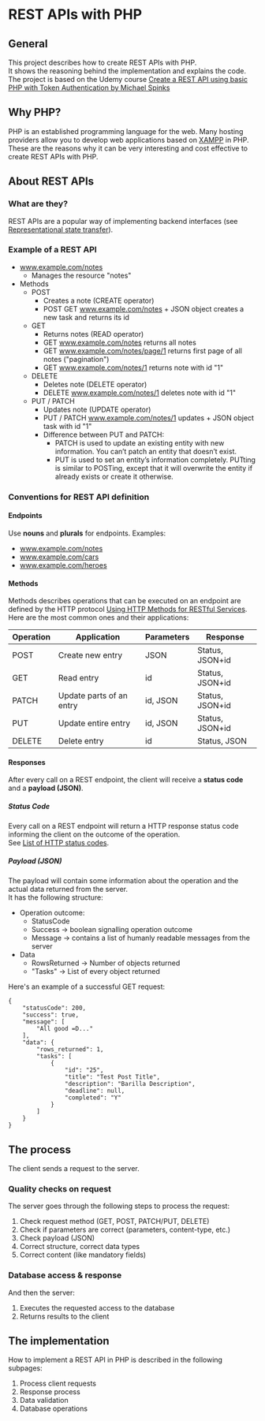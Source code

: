 # REST APIs with PHP
## General
This project describes how to create REST APIs with PHP.\
It shows the reasoning behind the implementation and explains the code.\
The project is based on the Udemy course [Create a REST API using basic PHP with Token Authentication by Michael Spinks](https://www.udemy.com/course/create-a-rest-api-using-basic-php-with-token-authentication/)

## Why PHP?
PHP is an established programming language for the web. Many hosting providers allow you to develop web applications based on [XAMPP](https://en.wikipedia.org/wiki/XAMPP) in PHP. These are the reasons why it can be very interesting and cost effective to create REST APIs with PHP.

## About REST APIs
### What are they?
REST APIs are a popular way of implementing backend interfaces (see [Representational state transfer](https://en.wikipedia.org/wiki/Representational_state_transfer)).

### Example of a REST API
* www.example.com/notes
  * Manages the resource "notes"
* Methods
  * POST
    * Creates a note (CREATE operator)
    * POST GET www.example.com/notes + JSON object creates a new task and returns its id
  * GET
    * Returns notes (READ operator)
    * GET www.example.com/notes returns all notes
    * GET www.example.com/notes/page/1 returns first page of all notes ("pagination")
    * GET www.example.com/notes/1 returns note with id "1"
  * DELETE
    * Deletes note (DELETE operator)
    * DELETE www.example.com/notes/1 deletes note with id "1"
  * PUT / PATCH
    * Updates note (UPDATE operator)
    * PUT / PATCH www.example.com/notes/1 updates + JSON object task with id "1"
    * Difference between PUT and PATCH:
      * PATCH is used to update an existing entity with new information. You can’t patch an entity that doesn’t exist.
      * PUT is used to set an entity’s information completely. PUTting is similar to POSTing, except that it will overwrite the entity if already exists or create it otherwise.

### Conventions for REST API definition
#### Endpoints
Use **nouns** and **plurals** for endpoints.
Examples:
* www.example.com/notes
* www.example.com/cars
* www.example.com/heroes

#### Methods
Methods describes operations that can be executed on an endpoint are defined by the HTTP protocol [Using HTTP Methods for RESTful Services](https://www.restapitutorial.com/lessons/httpmethods.html).
Here are the most common ones and their applications:

|Operation  |Application              |Parameters |Response         |
|---------- |-------------            |---------- |------           |
|POST       |Create new entry         |JSON       |Status, JSON+id  |
|GET        |Read entry               |id         |Status, JSON+id  |
|PATCH      |Update parts of an entry |id, JSON   |Status, JSON+id  |
|PUT        |Update entire entry      |id, JSON   |Status, JSON+id  |
|DELETE     |Delete entry             |id         |Status, JSON     |

#### Responses
After every call on a REST endpoint, the client will receive a **status code** and a **payload (JSON)**.

##### Status Code
Every call on a REST endpoint will return a HTTP response status code informing the client on the outcome of the operation.\
See [List of HTTP status codes](https://en.wikipedia.org/wiki/List_of_HTTP_status_codes).

##### Payload (JSON)
The payload will contain some information about the operation and the actual data returned from the server.\
It has the following structure:
* Operation outcome:
  * StatusCode
  * Success -> boolean signalling operation outcome
  * Message -> contains a list of humanly readable messages from the server
* Data
  * RowsReturned -> Number of objects returned
  * "Tasks" -> List of every object returned

Here's an example of a successful GET request:
```
{
    "statusCode": 200,
    "success": true,
    "message": [
        "All good =D..."
    ],
    "data": {
        "rows_returned": 1,
        "tasks": [
            {
                "id": "25",
                "title": "Test Post Title",
                "description": "Barilla Description",
                "deadline": null,
                "completed": "Y"
            }
        ]
    }
}
```


## The process
The client sends a request to the server.

### Quality checks on request
The server goes through the following steps to process the request:
1. Check request method (GET, POST, PATCH/PUT, DELETE)
2. Check if parameters are correct (parameters, content-type, etc.)
3. Check payload (JSON)
  1. Correct structure, correct data types
  2. Correct content (like mandatory fields)

### Database access & response
And then the server:
1. Executes the requested access to the database
2. Returns results to the client

## The implementation
How to implement a REST API in PHP is described in the following subpages:
1. Process client requests
2. Response process
3. Data validation
4. Database operations

